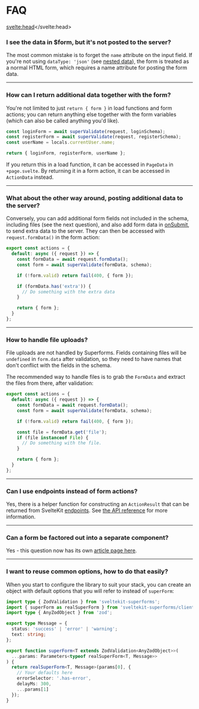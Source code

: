 # FAQ

<svelte:head><title>FAQ</title></svelte:head>

### I see the data in $form, but it's not posted to the server?

The most common mistake is to forget the `name` attribute on the input field. If you're not using `dataType: 'json'` (see [nested data](/concepts/nested-data)), the form is treated as a normal HTML form, which requires a name attribute for posting the form data.

---

### How can I return additional data together with the form?

You're not limited to just `return { form }` in load functions and form actions; you can return anything else together with the form variables (which can also be called anything you'd like).

```ts
const loginForm = await superValidate(request, loginSchema);
const registerForm = await superValidate(request, registerSchema);
const userName = locals.currentUser.name;

return { loginForm, registerForm, userName };
```

If you return this in a load function, it can be accessed in `PageData` in `+page.svelte`. By returning it in a form action, it can be accessed in `ActionData` instead.

---

### What about the other way around, posting additional data to the server?

Conversely, you can add additional form fields not included in the schema, including files (see the next question), and also add form data in [onSubmit](/concepts/events#onsubmit), to send extra data to the server. They can then be accessed with `request.formData()` in the form action:

```ts
export const actions = {
  default: async ({ request }) => {
    const formData = await request.formData();
    const form = await superValidate(formData, schema);

    if (!form.valid) return fail(400, { form });

    if (formData.has('extra')) {
      // Do something with the extra data
    }

    return { form };
  }
};
```

---

### How to handle file uploads?

File uploads are not handled by Superforms. Fields containing files will be `undefined` in `form.data` after validation, so they need to have names that don't conflict with the fields in the schema.

The recommended way to handle files is to grab the `FormData` and extract the files from there, after validation:

```ts
export const actions = {
  default: async ({ request }) => {
    const formData = await request.formData();
    const form = await superValidate(formData, schema);

    if (!form.valid) return fail(400, { form });

    const file = formData.get('file');
    if (file instanceof File) {
      // Do something with the file.
    }

    return { form };
  }
};
```

---

### Can I use endpoints instead of form actions?

Yes, there is a helper function for constructing an `ActionResult` that can be returned from SvelteKit [endpoints](https://kit.svelte.dev/docs/routing#server). See [the API reference](/api#actionresulttype-data-options--status) for more information.

---

### Can a form be factored out into a separate component?

Yes - this question now has its own [article page here](/components).

---

### I want to reuse common options, how to do that easily?

When you start to configure the library to suit your stack, you can create an object with default options that you will refer to instead of `superForm`:

```ts
import type { ZodValidation } from 'sveltekit-superforms';
import { superForm as realSuperForm } from 'sveltekit-superforms/client';
import type { AnyZodObject } from 'zod';

export type Message = {
  status: 'success' | 'error' | 'warning';
  text: string;
};

export function superForm<T extends ZodValidation<AnyZodObject>>(
  ...params: Parameters<typeof realSuperForm<T, Message>>
) {
  return realSuperForm<T, Message>(params[0], {
    // Your defaults here
    errorSelector: '.has-error',
    delayMs: 300,
    ...params[1]
  });
}
```
